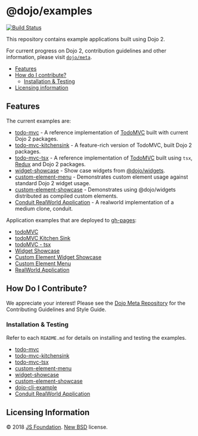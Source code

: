 # @dojo/examples

[![Build Status](https://travis-ci.org/dojo/examples.svg?branch=master)](https://travis-ci.org/dojo/examples)

This repository contains example applications built using Dojo 2.

For current progress on Dojo 2, contribution guidelines and other information, please visit [`dojo/meta`](https://github.com/dojo/meta).

- [Features](#features)
- [How do I contribute?](#how-do-i-contribute)
  - [Installation & Testing](#installation--testing)
- [Licensing information](#licensing-information)

## Features

The current examples are:

- [todo-mvc](./todo-mvc) - A reference implementation of [TodoMVC](http://todomvc.com/) built with current Dojo 2 packages.
- [todo-mvc-kitchensink](./todo-mvc-kitchensink) - A feature-rich version of TodoMVC, built Dojo 2 packages.
- [todo-mvc-tsx](./todo-mvc-tsx) - A reference implementation of [TodoMVC](http://todomvc.com/) built using `tsx`, [Redux](https://github.com/reactjs/redux)  and Dojo 2 packages.
- [widget-showcase](./widget-showcase/README.md) - Show case widgets from [@dojo/widgets](https://github.com/dojo/widgets).
- [custom-element-menu](./custom-element-menu/README.md) - Demonstrates custom element usage against standard Dojo 2 widget usage.
- [custom-element-showcase](./custom-element-showcase/README.md) - Demonstrates using @dojo/widgets distributed as compiled custom elements.
- [Conduit RealWorld Application](./realworld/README.md) - A realworld implementation of a medium clone, conduit.

Application examples that are deployed to [gh-pages](https://dojo.github.io/examples):

 - [todoMVC](https://dojo.github.io/examples/todo-mvc)
 - [todoMVC Kitchen Sink](https://dojo.github.io/examples/todo-mvc-kitchensink)
 - [todoMVC - tsx](https://dojo.github.io/examples/todo-mvc-tsx)
 - [Widget Showcase](https://dojo.github.io/examples/widget-showcase)
 - [Custom Element Widget Showcase](https://dojo.github.io/examples/custom-element-showcase)
 - [Custom Element Menu](https://dojo.github.io/examples/custom-element-menu)
 - [RealWorld Application](https://dojo.github.io/examples/realworld)

## How Do I Contribute?

We appreciate your interest! Please see the [Dojo Meta Repository](https://github.com/dojo/meta#readme) for the Contributing Guidelines and Style Guide.

### Installation & Testing

Refer to each `README.md` for details on installing and testing the examples.

* [todo-mvc](./todo-mvc/README.md)
* [todo-mvc-kitchensink](./todo-mvc-kitchensink/README.md)
* [todo-mvc-tsx](./todo-mvc-tsx/README.md)
* [custom-element-menu](./custom-element-menu/README.md)
* [widget-showcase](./widget-showcase/README.md)
* [custom-element-showcase](./custom-element-showcase/README.md)
* [dojo-cli-example](./dojo-cli-example/README.md)
* [Conduit RealWorld Application](./realworld/README.md)

## Licensing Information

© 2018 [JS Foundation](https://js.foundation/). [New BSD](http://opensource.org/licenses/BSD-3-Clause) license.
